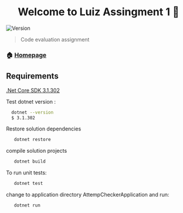 <h1 align="center">Welcome to Luiz Assingment 1 👋</h1>
<p>
  <img alt="Version" src="https://img.shields.io/badge/version-1.0.0-blue.svg?cacheSeconds=2592000" />

  
</p>

> Code evaluation assignment

### 🏠 [Homepage](https://github.com/LuizCarlosSoares/BusinessForensicsAssignment1)

## Requirements
[.Net Core SDK 3.1.302](https://dotnet.microsoft.com/download/dotnet-core/3.1)

Test dotnet version :

```bash
  dotnet --version
  $ 3.1.302
```

Restore solution dependencies

```bash
   dotnet restore
```

compile solution projects

```bash
   dotnet build
```

To run unit tests:

```bash
   dotnet test
```


change to application directory AttempCheckerApplication and run:

```bash
   dotnet run
```

